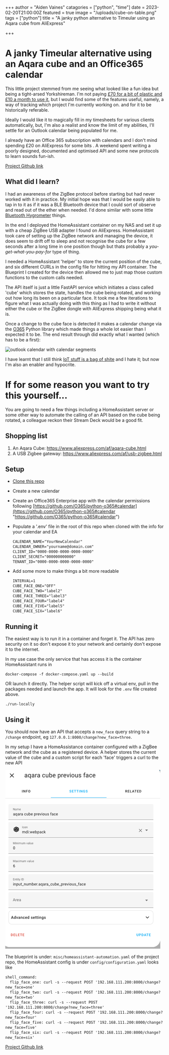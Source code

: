+++
author = "Aiden Vaines"
catagories = ["python", "time"]
date = 2023-02-20T21:00:00Z
featured = true
image = "/uploads/cube-on-table.png"
tags = ["python"]
title = "A janky python alternative to Timeular using an Aqara cube from AliExpress"

+++
# A janky Timeular alternative using an Aqara cube and an Office365 calendar

This little project stemmed from me seeing what looked like a fun idea but being a tight-arsed Yorkshireman. I'm not paying [£70 for a bit of plastic and £10 a month to use it](https://timeular.com), but I would find some of the features useful, namely, a way of tracking which project I'm currently working on. and for it to be historically referable.

Ideally I would like it to magically fill in my timesheets for various clients automatically, but, I'm also a realist and know the limit of my abilities, I'll settle for an Outlook calendar being populated for me.

I already have an Office 365 subscription with calendars and I don't mind spending £20 on AliExpress for some bits . A weekend spent writing a poorly designed, documented and optimised API and some new protocols to learn sounds fun-ish.

[Project Github link](https://github.com/avaines/timesheet-cube)

## What did I learn?

I had an awareness of the ZigBee protocol before starting but had never worked with it in practice. My initial hope was that I would be easily able to tap in to it as if it was a BLE Bluetooth device that I could sort of observe and read out of the ether when needed. I'd done similar with some little [Bluetooth Hygrometer](https://github.com/avaines/hygrometer-reporter) things.

In the end I deployed the HomeAssistant container on my NAS and set it up with a cheap ZigBee USB adapter I found on AliExpress. HomeAssistant took care of setting up the ZigBee network and managing the device, it does seem to drift off to sleep and not recognise the cube for a few seconds after a long time in one position though but thats probably a _you-get-what-you-pay-for_ type of thing.

I needed a HomeAssistant 'helper' to store the current position of the cube, and six different CURLs in the config file for hitting my API container. The Blueprint I created for the device then allowed me to just map those custom functions to the custom calls needed.

The API itself is just a little FastAPI service which initiates a class called 'cube' which stores the state, handles the cube being rotated, and working out how long its been on a particular face. It took me a few iterations to figure what I was actually doing with this thing as I had to write it without either the cube or the ZigBee dongle with AliExpress shipping being what it is.

Once a change to the cube face is detected it makes a calendar change via the [O365](https://github.com/O365/python-o365 "Python O365 library") Python library which made things a whole lot easier than I expected it to be. The end result through did exactly what I wanted (which has to be a first):

![outlook calendar with calendar segments](/uploads/time-cube-calendar.png "its alive")

I have learnt that I still think [IoT stuff is a bag of shite](https://twitter.com/internetofshit) and I hate it; but now I'm also an enabler and hypocrite.

# If for some reason you want to try this yourself...

You are going to need a few things including a HomeAssistant server or some other way to automate the calling of an API based on the cube being rotated, a colleague reckon their Stream Deck would be a good fit.

## Shopping list

1. An Aqara Cube: https://www.aliexpress.com/af/aqara-cube.html
2. A USB Zigbee gateway: https://www.aliexpress.com/af/usb-zigbee.html

## Setup

* [Clone this repo](https://github.com/avaines/timesheet-cube)
* Create a new calendar
* Create an Office365 Enterprise app with the calendar permissions following [https://github.com/O365/python-o365#calendar](https://github.com/O365/python-o365#calendar "https://github.com/O365/python-o365#calendar")
* Populate a '.env' file in the root of this repo when cloned with the info for your calendar and EA

      CALENDAR_NAME="YourNewCalendar"
      CALENDAR_OWNER="yourname@domain.com"
      CLIENT_ID="0000-0000-0000-0000-0000"
      CLIENT_SECRET="000000000000"
      TENANT_ID="0000-0000-0000-0000-0000"
* Add some more to make things a bit more readable

      INTERVAL=1
      CUBE_FACE_ONE="OFF"
      CUBE_FACE_TWO="label2"
      CUBE_FACE_THREE="label3"
      CUBE_FACE_FOUR="label4"
      CUBE_FACE_FIVE="label5"
      CUBE_FACE_SIX="label6"

## Running it

The easiest way is to run it in a container and forget it. The API has zero security on it so don't expose it to your network and certainly don't expose it to the internet.

In my use case the only service that has access it is the container HomeAssistant runs in

    docker-compose -f docker-compose.yaml up --build

OR launch it directly. The helper script will kick off a virtual env, pull in the packages needed and launch the app. It will look for the `.env` file created above.

    ./run-locally

## Using it

You should now have an API that accepts a `new_face` query string to a `/change` endpoint, eg `127.0.0.1:8000/change?new_face=three`.

In my setup I have a HomeAssistance container configured with a ZigBee network and the cube as a registered device. A helper stores the current value of the cube and a custom script for each 'face' triggers a curl to the new API

![](https://github.com/avaines/timesheet-cube/blob/main/misc/homeassistant-helper.png "Home Assistant helper config")

The blueprint is under: `misc/homeassistant-automation.yaml` of the project repo, the HomeAssistant config is under `config/configuration.yaml` looks like

    shell_command:
      flip_face_one: curl -s --request POST '192.168.111.200:8000/change?new_face=one'
      flip_face_two: curl -s --request POST '192.168.111.200:8000/change?new_face=two'
      flip_face_three: curl -s --request POST '192.168.111.200:8000/change?new_face=three'
      flip_face_four: curl -s --request POST '192.168.111.200:8000/change?new_face=four'
      flip_face_five: curl -s --request POST '192.168.111.200:8000/change?new_face=five'
      flip_face_six: curl -s --request POST '192.168.111.200:8000/change?new_face=six'

[Project Github link](https://github.com/avaines/timesheet-cube)